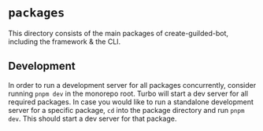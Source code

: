 # `packages`
This directory consists of the main packages of create-guilded-bot, including the framework & the CLI.

## Development
In order to run a development server for all packages concurrently, consider running `pnpm dev` in the monorepo root. Turbo will start a dev server for all required packages.
In case you would like to run a standalone development server for a specific package, `cd` into the package directory and run `pnpm dev`. This should start a dev server for that package.
